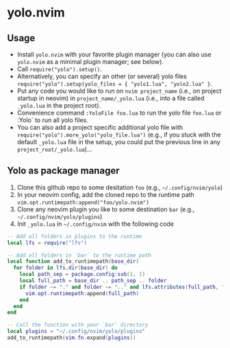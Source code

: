 # yolo.nvim

## Usage

- Install `yolo.nvim` with your favorite plugin manager (you can also use `yolo.nvim` as a minimal plugin manager; see below).
- Call `require("yolo").setup()`.
- Alternatively, you can specify an other (or several) yolo files `require("yolo").setup(yolo_files = { "yolo1.lua", "yolo2.lua" }`.
- Put any code you would like to run on `nvim project_name` (i.e., on project startup in neovim) in `project_name/_yolo.lua` (i.e., into a file called `_yolo.lua` in the project root).
- Convenience command `:YoloFile foo.lua` to run the yolo file `foo.lua` or :Yolo` to run all yolo files.
- You can also add a project specific additional yolo file with `require("yolo").more_yolo("yolo_file.lua")` (e.g., if you stuck with the default `_yolo.lua` file in the setup, you could put the previous line in any `project_root/_yolo.lua`)...

## Yolo as package manager

1. Clone this github repo to some desitation `foo` (e.g., `~/.config/nvim/yolo`)
2. In your neovim config, add the cloned repo to the runtime path `vim.opt.runtimepath:append("foo/yolo.nvim")`
3. Clone any neovim plugin you like to some destination `bar` (e.g., `~/.config/nvim/yolo/plugins`)
4. Init `_yolo.lua` in `~/.config/nvim` with the following code

```lua
-- Add all folders in plugins to the runtime
local lfs = require("lfs")

-- Add all folders in `bar` to the runtime path
local function add_to_runtimepath(base_dir)
  for folder in lfs.dir(base_dir) do
    local path_sep = package.config:sub(1, 1)
    local full_path = base_dir .. path_sep .. folder
    if folder ~= "." and folder ~= ".." and lfs.attributes(full_path, "mode") == "directory" then
      vim.opt.runtimepath:append(full_path)
    end
  end
end

-- Call the function with your `bar` directory
local plugins = "~/.config/nvim/yolo/plugins"
add_to_runtimepath(vim.fn.expand(plugins))

```
